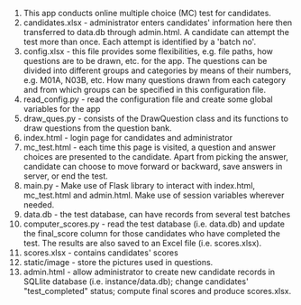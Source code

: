 <ol>
<li>This app conducts online multiple choice (MC) test for candidates.<br/></li>
<li>candidates.xlsx - administrator enters candidates' information here then transferred to data.db through admin.html.  A candidate can attempt the test more than once.  Each attempt is identified by a 'batch no'.<br/></li>
<li>config.xlsx - this file provides some flexibilities, e.g. file paths, how questions are to be drawn, etc. for the app.  The questions can be divided into different groups and categories by means of their numbers, e.g. M01A, N03B, etc.  How many questions drawn from each category and from which groups can be specified in this configuration file.<br/></li>
<li>read_config.py - read the configuration file and create some global variables for the app<br/></li>
<li>draw_ques.py - consists of the DrawQuestion class and its functions to draw questions from the question bank.<br/></li>
<li>index.html - login page for candidates and administrator<br/></li>
<li>mc_test.html - each time this page is visited, a question and answer choices are presented to the candidate.  Apart from picking the answer, candidate can choose to move forward or backward, save answers in server, or end the test.<br/></li>
<li>main.py - Make use of Flask library to interact with index.html, mc_test.html and admin.html.  Make use of session variables wherever needed.<br/></li>
<li>data.db - the test database, can have records from several test batches<br/></li>
<li>computer_scores.py - read the test database (i.e. data.db) and update the final_score column for those candidates who have completed the test.  The results are also saved to an Excel file (i.e. scores.xlsx).<br/></li>
<li>scores.xlsx - contains candidates' scores<br/></li>
<li>static/image - store the pictures used in questions.<br/></li>
<li>admin.html - allow administrator to create new candidate records in SQLlite database (i.e. instance/data.db); change candidates' "test_completed" status; compute final scores and produce scores.xlsx.<br/></li>
</ol>
